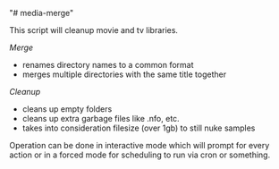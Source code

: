 "# media-merge" 

This script will cleanup movie and tv libraries.

*Merge*
 - renames directory names to a common format
 - merges multiple directories with the same title together

*Cleanup*
 - cleans up empty folders
 - cleans up extra garbage files like .nfo, etc.
 - takes into consideration filesize (over 1gb) to still nuke samples


Operation can be done in interactive mode which will prompt for every action
or in a forced mode for scheduling to run via cron or something.